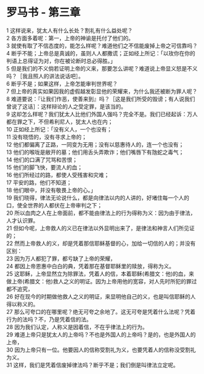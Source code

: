 # 罗马书 - 第三章
  
 1 这样说来，犹太人有什么长处？割礼有什么益处呢？  
 2 各方面多着呢：第一，上帝的神谕是托付了他们的。  
 3 就使有取了不信态度的，能怎么样呢？难道他们之不信能废掉上帝之可信靠吗？  
 4 断乎不能；上帝总是真诚的，虽则人人都撒谎；正如经上所记：「以玫你在你的判语上总得证为对，你在被论断时总必得胜。」  
 5 但是我们的不义倘若证明上帝的义来，那要怎么讲呢？难道说上帝显义怒是不义吗？［我且照人的讲法说话吧］。  
 6 断乎不是；如果这样，上帝怎能审判世界呢？  
 7 但上帝的真实如果因我的虚假越发彰显他的荣耀来，为什么我还被断为罪人呢？  
 8 难道要说：『让我们作恶，使善来到』吗？［这是我们所受的毁谤；有人说我们曾说了这话］：这样辩论的人之受定罪，是该当的。  
 9 这却怎么样呢？我们犹太人比他们外国人强吗？完全不是。我们已经起诉：万人都在罪之下，不但希利尼人，犹太人也在内；  
 10 正如经上所记：「没有义人，一个也没有；  
 11 没有晓悟的，没有寻求上帝的；  
 12 他们都偏离了正路，一同变为无用；没有以慈惠待人的，连一个也没有；  
 13 他们的喉咙是敝开的墓；他们用舌头弄欺诈；他们嘴唇下有虺蛇之毒气；  
 14 他们的口满了咒骂和苦恨；  
 15 他们的脚飞快，要流人的血；  
 16 他们所经过的路，都使人受残害和灾难；  
 17 平安的路，他们不知道；  
 18 他们眼中，并没有敬畏上帝的心。」  
 19 我们晓得，律法无论说什么，都是向律法以内的人讲的，好堵住每一个人的口，使全世界的人都伏在上帝审判之下；  
 20 所以血肉之人在上帝面前，都不能由律法上的行为得称为义：因为由于律法，人才认识罪。  
 21 但如今呢，上帝救人的义已在律法以外显明出来了，是律法和神言人们所见证的；  
 22 然而上帝救人的义，却是凭着那信耶稣基督的心，加给一切信的人的；并没有区别：  
 23 因为万人都犯了罪，都亏缺了上帝的荣耀，  
 24 都因上帝恩惠中白白的典，凭着那在基督耶稣里的赎放，得称为义。  
 25 这耶稣，上帝显然立为除罪法，凭着人的信，本着耶稣(希腊文：他)的血，来做上帝(希腊文：他)救人之义的明证。因为上帝用他的宽容，对人先时所犯的罪过都不追究，  
 26 好在现今的时期做他救人之义的明证，来显明他自己的义，也是叫信耶稣的人得以称义的。  
 27 那么可夸口的在哪里呢？绝无可夸之余地了。这无可夸是凭着什么法呢？凭着行为的法吗？不，乃是凭着信的法。  
 28 因为我们认定，人称义是因着信，不在乎律法上的行为。  
 29 难道上帝只是犹太人的上帝吗？不也是外国人的上帝吗？是的，也是外国人的上帝，  
 30 因为上帝只有一位。他要因人的信称受割礼为义，也要凭着人的信称没受割礼为义。  
 31 这样，我们是凭着信废掉律法吗？断乎不是；我们倒是叫律法立定呢。